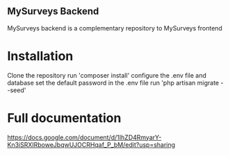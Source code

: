## MySurveys Backend

MySurveys backend is a complementary repository to MySurveys frontend

# Installation

Clone the repository
run 'composer install'
configure the .env file and database
set the default password in the .env file
run 'php artisan migrate --seed'

# Full documentation

https://docs.google.com/document/d/1IhZD4RmyarY-Kn3iSRXIRboweJbqwUJOCRHqaf_P_bM/edit?usp=sharing
